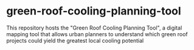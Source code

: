 # green-roof-cooling-planning-tool
This repository hosts the "Green Roof Cooling Planning Tool", a digital mapping tool that allows urban planners to understand which green roof projects could yield the greatest local cooling potential
